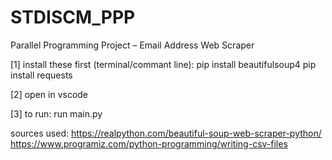 # STDISCM_PPP
Parallel Programming Project – Email Address Web Scraper 

[1]
install these first (terminal/commant line):
pip install beautifulsoup4
pip install requests

[2]
open in vscode

[3]
to run:
run main.py

sources used:
https://realpython.com/beautiful-soup-web-scraper-python/
https://www.programiz.com/python-programming/writing-csv-files
